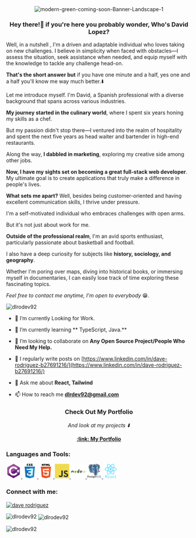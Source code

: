 <div align="center">
<img src="https://i.ibb.co/3cn3jgR/F2-F2-F2-10.png" alt="modern-green-coming-soon-Banner-Landscape-1" width="400" border="0">
</div>
<h3 align="center"> 
Hey there!👋
if you're here you probably wonder, Who's David Lopez?
</h3>
<p>
Well, in a nutshell , I'm a driven and adaptable individual who loves taking on new challenges. I believe in simplicity when faced with obstacles—I assess the situation, seek assistance when needed, and equip myself with the knowledge to tackle any challenge head-on.

**That's the short answer but** if you have one minute and a half, yes one and a half you'll know me way much better.⬇️

Let me introduce myself. I'm David, a Spanish professional with a diverse background that spans across various industries.

**My journey started in the culinary world**, where I spent six years honing my skills as a chef.

But my passion didn't stop there—I ventured into the realm of hospitality and spent the next five years as head waiter and bartender in high-end restaurants.

Along the way, **I dabbled in marketing**, exploring my creative side among other jobs.

**Now, I have my sights set on becoming a great full-stack web developer**. My ultimate goal is to create applications that truly make a difference in people's lives.

**What sets me apart?** Well, besides being customer-oriented and having excellent communication skills, I thrive under pressure.

I'm a self-motivated individual who embraces challenges with open arms.

But it's not just about work for me. 

**Outside of the professional realm**, I'm an avid sports enthusiast, particularly passionate about basketball and football.

I also have a deep curiosity for subjects like **history, sociology, and geography**.

Whether I'm poring over maps, diving into historical books, or immersing myself in documentaries, I can easily lose track of time exploring these fascinating topics.

*Feel free to contact me anytime, I'm open to everybody* 😁.
</p>

<p align="left"> <img src="https://komarev.com/ghpvc/?username=dlrodev92&label=Profile%20views&color=0e75b6&style=flat" alt="dlrodev92" /> </p>


- 🔭 I’m currently Looking for Work.

- 🌱 I’m currently learning ** TypeScript, Java.**

- 👯 I’m looking to collaborate on **Any Open Source Project/People Who Need My Help.**

- 📝 I regularly write posts on [https://www.linkedin.com/in/dave-rodriguez-b27691216/](https://www.linkedin.com/in/dave-rodriguez-b27691216/)

- 💬 Ask me about **React, Tailwind**

- 📫 How to reach me **dlrdev92@gmail.com**

 <div align="center">
  <h3>Check Out My Portfolio</h3>
  <p><em>And look at my projects ⬇️</em></p>
  <a href="https://github.com/dlrodev92/Portfolio"><strong>:link: My Portfolio</strong></a>
</div>

<h3 align="left">Languages and Tools:</h3>
<p align="left"> <a href="https://www.w3schools.com/cs/" target="_blank" rel="noreferrer"> <img src="https://raw.githubusercontent.com/devicons/devicon/master/icons/csharp/csharp-original.svg" alt="csharp" width="40" height="40"/> </a> <a href="https://www.w3schools.com/css/" target="_blank" rel="noreferrer"> <img src="https://raw.githubusercontent.com/devicons/devicon/master/icons/css3/css3-original-wordmark.svg" alt="css3" width="40" height="40"/> </a> <a href="https://www.w3.org/html/" target="_blank" rel="noreferrer"> <img src="https://raw.githubusercontent.com/devicons/devicon/master/icons/html5/html5-original-wordmark.svg" alt="html5" width="40" height="40"/> </a> <a href="https://developer.mozilla.org/en-US/docs/Web/JavaScript" target="_blank" rel="noreferrer"> <img src="https://raw.githubusercontent.com/devicons/devicon/master/icons/javascript/javascript-original.svg" alt="javascript" width="40" height="40"/> </a> <a href="https://nodejs.org" target="_blank" rel="noreferrer"> <img src="https://raw.githubusercontent.com/devicons/devicon/master/icons/nodejs/nodejs-original-wordmark.svg" alt="nodejs" width="40" height="40"/> </a> <a href="https://www.postgresql.org" target="_blank" rel="noreferrer"> <img src="https://raw.githubusercontent.com/devicons/devicon/master/icons/postgresql/postgresql-original-wordmark.svg" alt="postgresql" width="40" height="40"/> </a> <a href="https://reactjs.org/" target="_blank" rel="noreferrer"> <img src="https://raw.githubusercontent.com/devicons/devicon/master/icons/react/react-original-wordmark.svg" alt="react" width="40" height="40"/> </a> </p>

<h3 align="left">Connect with me:</h3>
<p align="left">
<a href="https://linkedin.com/in/dave rodriguez" target="blank"><img align="center" src="https://raw.githubusercontent.com/rahuldkjain/github-profile-readme-generator/master/src/images/icons/Social/linked-in-alt.svg" alt="dave rodriguez" height="30" width="40" /></a>
</p>

<p><img align="left" src="https://github-readme-stats.vercel.app/api/top-langs?username=dlrodev92&show_icons=true&locale=en&layout=compact" alt="dlrodev92" /></p>

<p>&nbsp;<img align="center" src="https://github-readme-stats.vercel.app/api?username=dlrodev92&show_icons=true&locale=en" alt="dlrodev92" /></p>

<p><img align="center" src="https://github-readme-streak-stats.herokuapp.com/?user=dlrodev92&" alt="dlrodev92" /></p>
